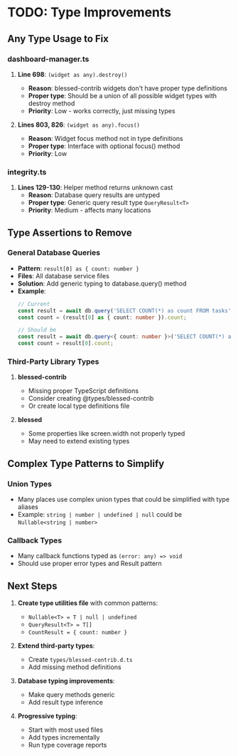 # TODO: Type Improvements

## Any Type Usage to Fix

### dashboard-manager.ts
1. **Line 698**: `(widget as any).destroy()`
   - **Reason**: blessed-contrib widgets don't have proper type definitions
   - **Proper type**: Should be a union of all possible widget types with destroy method
   - **Priority**: Low - works correctly, just missing types

2. **Lines 803, 826**: `(widget as any).focus()`
   - **Reason**: Widget focus method not in type definitions
   - **Proper type**: Interface with optional focus() method
   - **Priority**: Low

### integrity.ts
1. **Lines 129-130**: Helper method returns unknown cast
   - **Reason**: Database query results are untyped
   - **Proper type**: Generic query result type `QueryResult<T>`
   - **Priority**: Medium - affects many locations

## Type Assertions to Remove

### General Database Queries
- **Pattern**: `result[0] as { count: number }`
- **Files**: All database service files
- **Solution**: Add generic typing to database.query() method
- **Example**:
  ```typescript
  // Current
  const result = await db.query('SELECT COUNT(*) as count FROM tasks');
  const count = (result[0] as { count: number }).count;
  
  // Should be
  const result = await db.query<{ count: number }>('SELECT COUNT(*) as count FROM tasks');
  const count = result[0].count;
  ```

### Third-Party Library Types

1. **blessed-contrib**
   - Missing proper TypeScript definitions
   - Consider creating @types/blessed-contrib
   - Or create local type definitions file

2. **blessed**
   - Some properties like screen.width not properly typed
   - May need to extend existing types

## Complex Type Patterns to Simplify

### Union Types
- Many places use complex union types that could be simplified with type aliases
- Example: `string | number | undefined | null` could be `Nullable<string | number>`

### Callback Types
- Many callback functions typed as `(error: any) => void`
- Should use proper error types and Result pattern

## Next Steps

1. **Create type utilities file** with common patterns:
   - `Nullable<T> = T | null | undefined`
   - `QueryResult<T> = T[]`
   - `CountResult = { count: number }`

2. **Extend third-party types**:
   - Create `types/blessed-contrib.d.ts`
   - Add missing method definitions

3. **Database typing improvements**:
   - Make query methods generic
   - Add result type inference

4. **Progressive typing**:
   - Start with most used files
   - Add types incrementally
   - Run type coverage reports